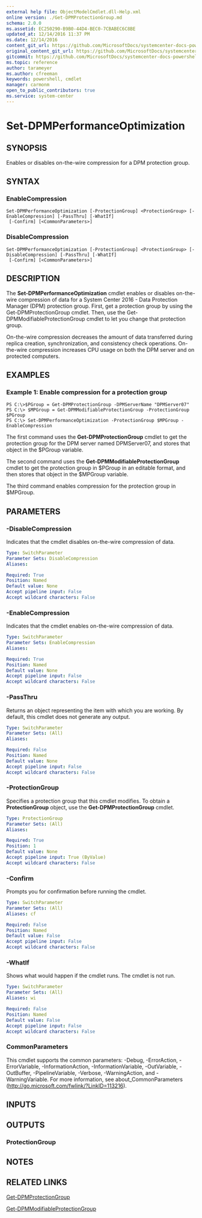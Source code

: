 ```yaml
---
external help file: ObjectModelCmdlet.dll-Help.xml
online version: ./Get-DPMProtectionGroup.md
schema: 2.0.0
ms.assetid: EC250290-B9B0-44D4-BEC0-7CBABEC6C8BE
updated_at: 12/14/2016 11:37 PM
ms.date: 12/14/2016
content_git_url: https://github.com/MicrosoftDocs/systemcenter-docs-powershell/blob/master/systemcenter-cmdlets/SystemCenter2016/DataProtectionManager/v1/Set-DPMPerformanceOptimization.md
original_content_git_url: https://github.com/MicrosoftDocs/systemcenter-docs-powershell/blob/master/systemcenter-cmdlets/SystemCenter2016/DataProtectionManager/v1/Set-DPMPerformanceOptimization.md
gitcommit: https://github.com/MicrosoftDocs/systemcenter-docs-powershell/blob/ddd0fefc9adaabb9394eb6c21b33370913d1830d/systemcenter-cmdlets/SystemCenter2016/DataProtectionManager/v1/Set-DPMPerformanceOptimization.md
ms.topic: reference
author: tarameyer
ms.author: cfreeman
keywords: powershell, cmdlet
manager: carmonm
open_to_public_contributors: true
ms.service: system-center
---
```


# Set-DPMPerformanceOptimization

## SYNOPSIS
Enables or disables on-the-wire compression for a DPM protection group.

## SYNTAX

### EnableCompression
```
Set-DPMPerformanceOptimization [-ProtectionGroup] <ProtectionGroup> [-EnableCompression] [-PassThru] [-WhatIf]
 [-Confirm] [<CommonParameters>]
```

### DisableCompression
```
Set-DPMPerformanceOptimization [-ProtectionGroup] <ProtectionGroup> [-DisableCompression] [-PassThru] [-WhatIf]
 [-Confirm] [<CommonParameters>]
```

## DESCRIPTION
The **Set-DPMPerformanceOptimization** cmdlet enables or disables on-the-wire compression of data for a System Center 2016 - Data Protection Manager (DPM) protection group.
First, get a protection group by using the Get-DPMProtectionGroup cmdlet.
Then, use the Get-DPMModifiableProtectionGroup cmdlet to let you change that protection group.

On-the-wire compression decreases the amount of data transferred during replica creation, synchronization, and consistency check operations.
On-the-wire compression increases CPU usage on both the DPM server and on protected computers.

## EXAMPLES

### Example 1: Enable compression for a protection group
```
PS C:\>$PGroup = Get-DPMProtectionGroup -DPMServerName "DPMServer07"
PS C:\> $MPGroup = Get-DPMModifiableProtectionGroup -ProtectionGroup $PGroup
PS C:\> Set-DPMPerformanceOptimization -ProtectionGroup $MPGroup -EnableCompression
```

The first command uses the **Get-DPMProtectionGroup** cmdlet to get the protection group for the DPM server named DPMServer07, and stores that object in the $PGroup variable.

The second command uses the **Get-DPMModifiableProtectionGroup** cmdlet to get the protection group in $PGroup in an editable format, and then stores that object in the $MPGroup variable.

The third command enables compression for the protection group in $MPGroup.

## PARAMETERS

### -DisableCompression
Indicates that the cmdlet disables on-the-wire compression of data.

```yaml
Type: SwitchParameter
Parameter Sets: DisableCompression
Aliases: 

Required: True
Position: Named
Default value: None
Accept pipeline input: False
Accept wildcard characters: False
```

### -EnableCompression
Indicates that the cmdlet enables on-the-wire compression of data.

```yaml
Type: SwitchParameter
Parameter Sets: EnableCompression
Aliases: 

Required: True
Position: Named
Default value: None
Accept pipeline input: False
Accept wildcard characters: False
```

### -PassThru
Returns an object representing the item with which you are working.
By default, this cmdlet does not generate any output.

```yaml
Type: SwitchParameter
Parameter Sets: (All)
Aliases: 

Required: False
Position: Named
Default value: None
Accept pipeline input: False
Accept wildcard characters: False
```

### -ProtectionGroup
Specifies a protection group that this cmdlet modifies.
To obtain a **ProtectionGroup** object, use the **Get-DPMProtectionGroup** cmdlet.

```yaml
Type: ProtectionGroup
Parameter Sets: (All)
Aliases: 

Required: True
Position: 1
Default value: None
Accept pipeline input: True (ByValue)
Accept wildcard characters: False
```

### -Confirm
Prompts you for confirmation before running the cmdlet.

```yaml
Type: SwitchParameter
Parameter Sets: (All)
Aliases: cf

Required: False
Position: Named
Default value: False
Accept pipeline input: False
Accept wildcard characters: False
```

### -WhatIf
Shows what would happen if the cmdlet runs.
The cmdlet is not run.

```yaml
Type: SwitchParameter
Parameter Sets: (All)
Aliases: wi

Required: False
Position: Named
Default value: False
Accept pipeline input: False
Accept wildcard characters: False
```

### CommonParameters
This cmdlet supports the common parameters: -Debug, -ErrorAction, -ErrorVariable, -InformationAction, -InformationVariable, -OutVariable, -OutBuffer, -PipelineVariable, -Verbose, -WarningAction, and -WarningVariable. For more information, see about_CommonParameters (http://go.microsoft.com/fwlink/?LinkID=113216).

## INPUTS

## OUTPUTS

### ProtectionGroup

## NOTES

## RELATED LINKS

[Get-DPMProtectionGroup](xref:SystemCenter2016/DataProtectionManager/v1/Get-DPMProtectionGroup.md)

[Get-DPMModifiableProtectionGroup](xref:SystemCenter2016/DataProtectionManager/v1/Get-DPMModifiableProtectionGroup.md)

